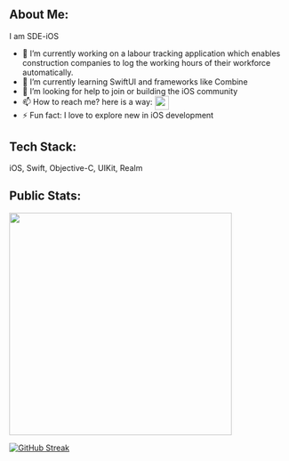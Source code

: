 ## About Me:
  I am SDE-iOS


- 🔭 I’m currently working on a labour tracking application which enables construction companies to log the working hours of their workforce automatically.
- 🌱 I’m currently learning SwiftUI and frameworks like Combine
- 🤔 I’m looking for help to join or building the iOS community 
- 📫 How to reach me? here is a way: <a href="https://www.linkedin.com/in/gdeep1/" target="blank"><img align="center" src="https://cdn-icons-png.flaticon.com/512/3536/3536505.png" height="25" /></a>
- ⚡ Fun fact: I love to explore new in iOS development

## Tech Stack:
 iOS, Swift, Objective-C, UIKit, Realm

## Public Stats:
<img src="https://github-readme-stats.vercel.app/api?username=gDeep1&show_icons=true&theme=gruvbox" width="400">

[![GitHub Streak](https://github-readme-streak-stats.herokuapp.com?user=gDeep1&theme=gruvbox)](https://git.io/streak-stats)

<!--
**gDeep1/gDeep1** is a ✨ _special_ ✨ repository because its `README.md` (this file) appears on your GitHub profile.
-->

